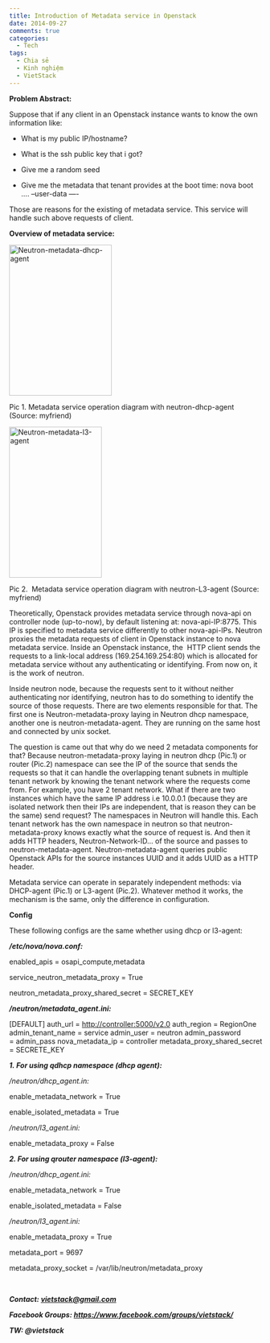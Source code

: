 ```yaml
---
title: Introduction of Metadata service in Openstack
date: 2014-09-27
comments: true
categories: 
  - Tech
tags: 
  - Chia sẻ
  - Kinh nghiệm
  - VietStack
---
```

<strong>Problem Abstract:</strong>

Suppose that if any client in an Openstack instance wants to know the own information like:

- What is my public IP/hostname?

- What is the ssh public key that i got?

- Give me a random seed

- Give me the metadata that tenant provides at the boot time: nova boot …. –user-data —-

Those are reasons for the existing of metadata service. This service will handle such above requests of client.

<strong>Overview of metadata service:</strong>

<a href="https://tuantuluong.files.wordpress.com/2014/09/neutron-metadata-dhcp-agent.png"><img class="alignnone size-medium wp-image-108" src="http://tuantuluong.files.wordpress.com/2014/09/neutron-metadata-dhcp-agent.png?w=204&amp;h=300" alt="Neutron-metadata-dhcp-agent" width="204" height="300" /></a>

Pic 1. Metadata service operation diagram with neutron-dhcp-agent (Source: myfriend)

<a href="https://tuantuluong.files.wordpress.com/2014/09/neutron-metadata-l3-agent.png"><img class="alignnone size-medium wp-image-109" src="http://tuantuluong.files.wordpress.com/2014/09/neutron-metadata-l3-agent.png?w=184&amp;h=300" alt="Neutron-metadata-l3-agent" width="184" height="300" /></a>

Pic 2.  Metadata service operation diagram with neutron-L3-agent (Source: myfriend)

Theoretically, Openstack provides metadata service through nova-api on controller node (up-to-now), by default listening at: nova-api-IP:8775. This IP is specified to metadata service differently to other nova-api-IPs. Neutron proxies the metadata requests of client in Openstack instance to nova metadata service. Inside an Openstack instance, the  HTTP client sends the requests to a link-local address (169.254.169.254:80) which is allocated for metadata service without any authenticating or identifying. From now on, it is the work of neutron.

Inside neutron node, because the requests sent to it without neither authenticating nor identifying, neutron has to do something to identify the source of those requests. There are two elements responsible for that. The first one is Neutron-metadata-proxy laying in Neutron dhcp namespace, another one is neutron-metadata-agent. They are running on the same host and connected by unix socket.

The question is came out that why do we need 2 metadata components for that? Because neutron-metadata-proxy laying in neutron dhcp (Pic.1) or router (Pic.2) namespace can see the IP of the source that sends the requests so that it can handle the overlapping tenant subnets in multiple tenant network by knowing the tenant network where the requests come from. For example, you have 2 tenant network. What if there are two instances which have the same IP address i.e 10.0.0.1 (because they are isolated network then their IPs are independent, that is reason they can be the same) send request? The namespaces in Neutron will handle this. Each tenant network has the own namespace in neutron so that neutron-metadata-proxy knows exactly what the source of request is. And then it adds HTTP headers, Neutron-Network-ID… of the source and passes to neutron-metadata-agent. Neutron-metadata-agent queries public Openstack APIs for the source instances UUID and it adds UUID as a HTTP header.

Metadata service can operate in separately independent methods: via DHCP-agent (Pic.1) or L3-agent (Pic.2). Whatever method it works, the mechanism is the same, only the difference in configuration.

<strong>Config </strong>

These following configs are the same whether using dhcp or l3-agent:

<strong><em>/etc/nova/nova.conf:</em></strong>

enabled_apis = osapi_compute,metadata

service_neutron_metadata_proxy = True

neutron_metadata_proxy_shared_secret = SECRET_KEY

<em><strong>/neutron/metadata_agent.ini:</strong></em>

[DEFAULT]
auth_url = <a href="http://controller:5000/v2.0" rel="nofollow">http://controller:5000/v2.0</a>
auth_region = RegionOne
admin_tenant_name = service
admin_user = neutron
admin_password = admin_pass
nova_metadata_ip = controller
metadata_proxy_shared_secret = SECRETE_KEY

<strong><em>1. <strong>For usi</strong>ng qdhcp namespace (dhcp agent):</em></strong>

<em>/neutron/dhcp_agent.in:</em>

enable_metadata_network = True

enable_isolated_metadata = True

<em>/neutron/l3_agent.ini:</em>

enable_metadata_proxy = False

<em><strong>2. For using qrouter namespace (l3-agent):</strong></em>

<em>/neutron/dhcp_agent.ini:</em>

enable_metadata_network = True

enable_isolated_metadata = False

<em>/neutron/l3_agent.ini:</em>

enable_metadata_proxy = True

metadata_port = 9697

metadata_proxy_socket = /var/lib/neutron/metadata_proxy

&nbsp;

<em><strong>Contact: vietstack@gmail.com</strong></em>

<em><strong>Facebook Groups: https://www.facebook.com/groups/vietstack/</strong></em>

<em><strong>TW: @vietstack</strong></em>
